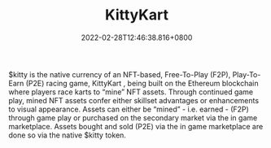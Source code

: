 ﻿---
title: "KittyKart"
description: "Gaming and NFT DeFi Protocol powering Play-to-Earn"
lead: "Gaming and NFT DeFi Protocol powering Play-to-Earn"
date: 2022-02-28T12:46:38.816+0800
lastmod: 2022-02-28T12:46:38.816+0800
draft: false
featuredImage: ["100_kitty-inu.png"]
score: "647"
status: "Development"
blockchain: ["Ethereum"]
nft_support: "Yes"
free_to_play: "Yes"
play_to_earn: ["NFT","Crypto"]
website: "https://kittyinuerc20.io/?utm_source=PlayToEarn.net&utm_medium=organic&utm_campaign=gamepage"
twitter: "https://twitter.com/KittyInuToken"
discord: "https://discord.com/invite/ttVnQpnVmn"
telegram: "https://t.me/KittyInuToken"
github: "https://github.com/KittyInu"
youtube: "https://www.youtube.com/channel/UCSnqrpjq9FAte9FoXvK0VPw"
twitch: 
facebook: 
instagram: "https://www.instagram.com/kittyinuerc20/"
reddit: 
medium: "https://medium.com/@kittyinu"
steam: 
gitbook: 
googleplay: 
appstore: 

  
    
categories: ["games"]
games: ["Auto-Battler","Racing","Sports"]
toc: false
pinned: false
weight: 
---
$kitty is the native currency of an NFT-based, Free-To-Play (F2P), Play-To-Earn (P2E) racing game, KittyKart , being built on the Ethereum blockchain where players race karts to “mine” NFT assets. Through continued game play, mined NFT assets confer either skillset advantages or enhancements to visual appearance. Assets can either be “mined” - i.e. earned - (F2P) through game play or purchased on the secondary market via the in game marketplace. Assets bought and sold (P2E) via the in game marketplace are done so via the native $kitty token.